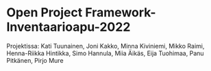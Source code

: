 # Open Project Framework- Inventaarioapu-2022

Projektissa:
Kati Tuunainen,
Joni Kakko,
Minna Kiviniemi,
Mikko Raimi,
Henna-Riikka Hintikka,
Simo Hannula,
Miia Äikäs,
Eija Tuohimaa,
Panu Pitkänen,
Pirjo Mure

